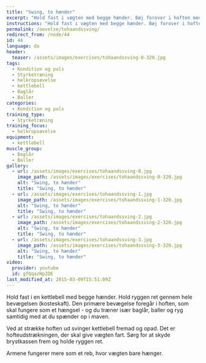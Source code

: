 ```yaml
---
title: "Swing, to hænder"
excerpt: "Hold fast i vægten med begge hænder. Bøj forover i hoften med let bøjede knæ og ret ryg, og hold vægten mellem benene. Herfra svinger du vægten fremad og opad ved at strække hofte og knæ samtidig. Armene er i princippet bare snore, der holder vægten fast. Som udgangspunkt skal vægten lidt over vandret."
instructions: "Hold fast i vægten med begge hænder. Bøj forover i hoften med let bøjede knæ og ret ryg, og hold vægten mellem benene. Herfra svinger du vægten fremad og opad ved at strække hofte og knæ samtidig. Armene er i princippet bare snore, der holder vægten fast. Som udgangspunkt skal vægten lidt over vandret."
permalink: /oevelse/tohaandssving/
redirect_from: /node/44
id: 44
language: da
header:
  teaser: /assets/images/exercises/tohaandssving-0-320.jpg
tags:
  - Kondition og puls
  - Styrketræning
  - helkropsøvelse
  - kettlebell
  - Baglår
  - Baller
categories:
  - Kondition og puls
training_type: 
  - Styrketræning
training_focus: 
  - helkropsøvelse
equipment:
  - kettlebell
muscle_group:
  - Baglår
  - Baller
gallery:
  - url: /assets/images/exercises/tohaandssving-0.jpg
    image_path: /assets/images/exercises/tohaandssving-0-320.jpg
    alt: "Swing, to hænder"
    title: "Swing, to hænder"
  - url: /assets/images/exercises/tohaandssving-1.jpg
    image_path: /assets/images/exercises/tohaandssving-1-320.jpg
    alt: "Swing, to hænder"
    title: "Swing, to hænder"
  - url: /assets/images/exercises/tohaandssving-2.jpg
    image_path: /assets/images/exercises/tohaandssving-2-320.jpg
    alt: "Swing, to hænder"
    title: "Swing, to hænder"
  - url: /assets/images/exercises/tohaandssving-3.jpg
    image_path: /assets/images/exercises/tohaandssving-3-320.jpg
    alt: "Swing, to hænder"
    title: "Swing, to hænder"
video:
  provider: youtube
  id: gfQqazHp2DE
last_modified_at: 2015-03-09T15:51:09Z
---
```


Hold fast i en kettlebell med begge hænder. Hold ryggen ret gennem hele bevægelsen (kosteskaft). Den primære bevægelse foregår i hoften, som skal fungere som et hængsel - og du træner især baglår, baller og ryg samtidig med at du spænder op i maven.

Ved at strække hoften ud svinger kettlebell fremad og opad. Det er hofteudstrækningen, der skal give vægten fart. Sørg for at skyde brystkassen frem og holde ryggen ret.

Armene fungerer mere som et reb, hvor vægten bare hænger.

